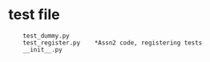 # test file

```
    test_dummy.py
    test_register.py    *Assn2 code, registering tests
    __init__.py
```
